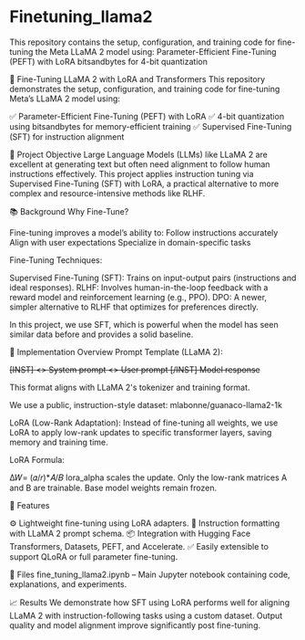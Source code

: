 # Finetuning_llama2
This repository contains the setup, configuration, and training code for fine-tuning the Meta LLaMA 2 model using:  Parameter-Efficient Fine-Tuning (PEFT) with LoRA  bitsandbytes for 4-bit quantization

🦙 Fine-Tuning LLaMA 2 with LoRA and Transformers
This repository demonstrates the setup, configuration, and training code for fine-tuning Meta’s LLaMA 2 model using:

✅ Parameter-Efficient Fine-Tuning (PEFT) with LoRA
✅ 4-bit quantization using bitsandbytes for memory-efficient training
✅ Supervised Fine-Tuning (SFT) for instruction alignment

📌 Project Objective
Large Language Models (LLMs) like LLaMA 2 are excellent at generating text but often need alignment to follow human instructions effectively.
This project applies instruction tuning via Supervised Fine-Tuning (SFT) with LoRA, a practical alternative to more complex and resource-intensive methods like RLHF.

📚 Background
Why Fine-Tune?

Fine-tuning improves a model’s ability to:
  Follow instructions accurately
  Align with user expectations
  Specialize in domain-specific tasks
  
Fine-Tuning Techniques:

  Supervised Fine-Tuning (SFT): Trains on input-output pairs (instructions and ideal responses).
  RLHF: Involves human-in-the-loop feedback with a reward model and reinforcement learning (e.g., PPO).
  DPO: A newer, simpler alternative to RLHF that optimizes for preferences directly.

In this project, we use SFT, which is powerful when the model has seen similar data before and provides a solid baseline.


🔧 Implementation Overview
Prompt Template (LLaMA 2):

  <s> [INST] <<SYS>>
  System prompt
  <</SYS>>
  User prompt [/INST] Model response </s>

This format aligns with LLaMA 2's tokenizer and training format.

We use a public, instruction-style dataset:
  mlabonne/guanaco-llama2-1k

LoRA (Low-Rank Adaptation):
Instead of fine-tuning all weights, we use LoRA to apply low-rank updates to specific transformer layers, saving memory and training time.

LoRA Formula:

  Δ𝑊= (𝛼/𝑟)*𝐴/𝐵
  lora_alpha scales the update.
  Only the low-rank matrices A and B are trainable.
  Base model weights remain frozen.

🧪 Features

  ⚙️ Lightweight fine-tuning using LoRA adapters.
  🧠 Instruction formatting with LLaMA 2 prompt schema.
  📦 Integration with Hugging Face Transformers, Datasets, PEFT, and Accelerate.
  ✅ Easily extensible to support QLoRA or full parameter fine-tuning.


📁 Files
  fine_tuning_llama2.ipynb  – Main Jupyter notebook containing code, explanations, and experiments.

📈 Results
  We demonstrate how SFT using LoRA performs well for aligning LLaMA 2 with instruction-following tasks using a custom dataset. Output quality and model alignment improve significantly post fine-tuning.
